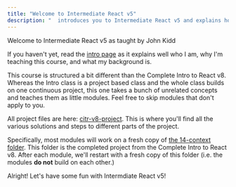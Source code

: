 ```yaml
---
title: "Welcome to Intermediate React v5"
description: "  introduces you to Intermediate React v5 and explains how the course is structured."
---
```


Welcome to Intermediate React v5 as taught by John Kidd

If you haven't yet, read the [intro page][intro] as it explains well who I am, why I'm teaching this course, and what my background is.

This course is structured a bit different than the Complete Intro to React v8. Whereas the Intro class is a project based class and the whole class builds on one continuous project, this one takes a bunch of unrelated concepts and teaches them as little modules. Feel free to skip modules that don't apply to you.

All project files are here: [citr-v8-project][citr]. This is where you'll find all the various solutions and steps to different parts of the project.

Specifically, most modules will work on a fresh copy of [the 14-context folder][project]. This folder is the completed project from the Complete Intro to React v8. After each module, we'll restart with a fresh copy of this folder (i.e. the modules **do not** build on each other.)

Alright! Let's have some fun with Intermdiate React v5!

[intro]: https://btholt.github.io/complete-intro-to-react-v6/intro
[citr]: https://github.com/btholt/citr-v8-project/
[project]: https://github.com/btholt/citr-v8-project/tree/master/14-context
